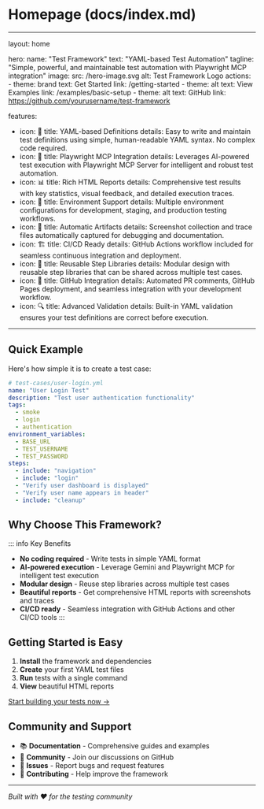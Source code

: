 # Homepage (docs/index.md)

---
layout: home

hero:
  name: "Test Framework"
  text: "YAML-based Test Automation"
  tagline: "Simple, powerful, and maintainable test automation with Playwright MCP integration"
  image:
    src: /hero-image.svg
    alt: Test Framework Logo
  actions:
    - theme: brand
      text: Get Started
      link: /getting-started
    - theme: alt
      text: View Examples
      link: /examples/basic-setup
    - theme: alt
      text: GitHub
      link: https://github.com/yourusername/test-framework

features:
  - icon: 🎯
    title: YAML-based Definitions
    details: Easy to write and maintain test definitions using simple, human-readable YAML syntax. No complex code required.
  - icon: 🚀
    title: Playwright MCP Integration
    details: Leverages AI-powered test execution with Playwright MCP Server for intelligent and robust test automation.
  - icon: 📊
    title: Rich HTML Reports
    details: Comprehensive test results with key statistics, visual feedback, and detailed execution traces.
  - icon: 🔧
    title: Environment Support
    details: Multiple environment configurations for development, staging, and production testing workflows.
  - icon: 📸
    title: Automatic Artifacts
    details: Screenshot collection and trace files automatically captured for debugging and documentation.
  - icon: 🏗️
    title: CI/CD Ready
    details: GitHub Actions workflow included for seamless continuous integration and deployment.
  - icon: 🔄
    title: Reusable Step Libraries
    details: Modular design with reusable step libraries that can be shared across multiple test cases.
  - icon: 🐙
    title: GitHub Integration
    details: Automated PR comments, GitHub Pages deployment, and seamless integration with your development workflow.
  - icon: 🔍
    title: Advanced Validation
    details: Built-in YAML validation ensures your test definitions are correct before execution.
---

## Quick Example

Here's how simple it is to create a test case:

```yaml
# test-cases/user-login.yml
name: "User Login Test"
description: "Test user authentication functionality"
tags:
  - smoke
  - login
  - authentication
environment_variables:
  - BASE_URL
  - TEST_USERNAME
  - TEST_PASSWORD
steps:
  - include: "navigation"
  - include: "login"
  - "Verify user dashboard is displayed"
  - "Verify user name appears in header"
  - include: "cleanup"
```

## Why Choose This Framework?

::: info Key Benefits
- **No coding required** - Write tests in simple YAML format
- **AI-powered execution** - Leverage Gemini and Playwright MCP for intelligent test execution
- **Modular design** - Reuse step libraries across multiple test cases
- **Beautiful reports** - Get comprehensive HTML reports with screenshots and traces
- **CI/CD ready** - Seamless integration with GitHub Actions and other CI/CD tools
:::

## Getting Started is Easy

1. **Install** the framework and dependencies
2. **Create** your first YAML test files
3. **Run** tests with a single command
4. **View** beautiful HTML reports

[Start building your tests now →](/getting-started)

## Community and Support

- 📚 **Documentation** - Comprehensive guides and examples
- 💬 **Community** - Join our discussions on GitHub
- 🐛 **Issues** - Report bugs and request features
- 🤝 **Contributing** - Help improve the framework

---

*Built with ❤️ for the testing community*
